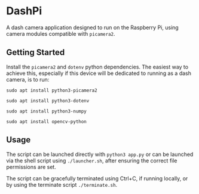 # DashPi

A dash camera application designed to run on the Raspberry Pi, using camera modules compatible with `picamera2`.

## Getting Started

Install the `picamera2` and `dotenv` python dependencies. The easiest way to achieve this, especially if this device will be dedicated to running as a dash camera, is to run:

`sudo apt install python3-picamera2`

`sudo apt install python3-dotenv`

`sudo apt install python3-numpy`

`sudo apt install opencv-python`

## Usage

The script can be launched directly with `python3 app.py` or can be launched via the shell script using `./launcher.sh`, after ensuring the correct file permissions are set.

The script can be gracefully terminated using Ctrl+C, if running locally, or by using the terminate script `./terminate.sh`.


